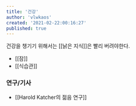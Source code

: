 ```yaml
---
title: '건강'
author: 'vlwkaos'
created: '2021-02-22:00:16:27'
published: true
---
```


건강을 챙기기 위해서는 [[낡은 지식]]은 빨리 버려야한다.

- [[잠]]
- [[식습관]]

### 연구/기사

- [[Harold Katcher의 젊음 연구]]


